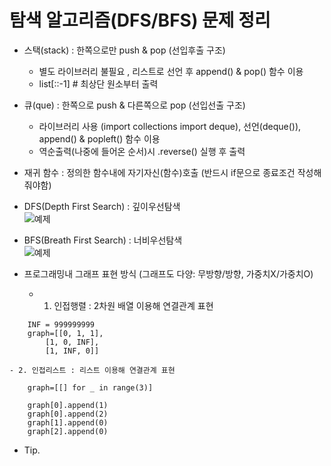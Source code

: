 # 탐색 알고리즘(DFS/BFS) 문제 정리

- 스택(stack) : 한쪽으로만 push & pop (선입후출 구조)
    - 별도 라이브러리 불필요 , 리스트로 선언 후 append() & pop() 함수 이용 
    - list[::-1] # 최상단 원소부터 출력
- 큐(que) : 한쪽으로 push & 다른쪽으로 pop (선입선출 구조)
    - 라이브러리 사용 (import collections import deque), 선언(deque()), append() & popleft() 함수 이용 
    - 역순출력(나중에 들어온 순서)시 .reverse() 실행 후 출력
- 재귀 함수 : 정의한 함수내에 자기자신(함수)호출 (반드시 if문으로 종료조건 작성해줘야함)

- DFS(Depth First Search) : 깊이우선탐색    
![예제](https://i.ibb.co/ZfGrLcy/IMG-764-A65-A40-C73-1.jpg)    
- BFS(Breath First Search) : 너비우선탐색   
![예제](https://i.ibb.co/T4jfvm9/IMG-AFA97-E85-AC54-1.jpg)    

- 프로그래밍내 그래프 표현 방식 (그래프도 다양: 무방향/방향, 가중치X/가중치O)
    - 1. 인접행렬 : 2차원 배열 이용해 연결관계 표현  
```
    INF = 999999999
    graph=[[0, 1, 1],
        [1, 0, INF],
        [1, INF, 0]]
```
    - 2. 인접리스트 : 리스트 이용해 연결관계 표현
```
    graph=[[] for _ in range(3)]

    graph[0].append(1)
    graph[0].append(2)
    graph[1].append(0)
    graph[2].append(0)
```

- Tip. 
